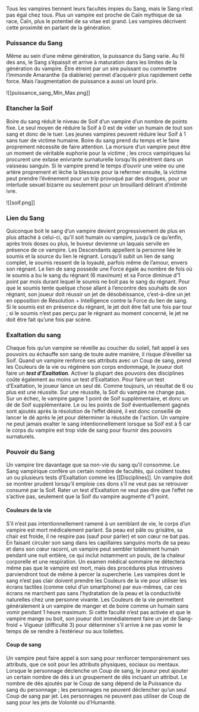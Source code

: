 Tous les vampires tiennent leurs facultés impies du Sang, mais le Sang n’est pas égal chez tous. Plus un vampire est proche de Caïn mythique de sa race, Caïn, plus le potentiel de sa vitae est grand. Les vampires décrivent cette proximité en parlant de la génération.

### Puissance du Sang

Même au sein d’une même génération, la puissance du Sang varie. Au
fil des ans, le Sang s’épaissit et arrive à maturation dans les limites de la génération du vampire. Être étreint par un sire puissant ou commettre l’immonde Amaranthe (la diablerie) permet d’acquérir plus rapidement cette force. Mais l’augmentation de puissance a aussi un lourd prix.

![[puissance_sang_Min_Max.png]]

### Etancher la Soif

Boire du sang réduit le niveau de Soif d’un vampire d’un nombre de points fixe. Le seul moyen de réduire la Soif à 0 est de vider un humain de tout son sang et donc de le tuer. Les jeunes vampires peuvent réduire leur Soif à 1 sans tuer de victime humaine.
Boire du sang prend du temps et le faire proprement nécessite de faire attention. La morsure d’un vampire peut être un moment de véritable euphorie pour la victime ; les crocs vampiriques lui procurent une extase enivrante surnaturelle lorsqu’ils pénètrent dans un vaisseau sanguin. Si le vampire prend le temps d’ouvrir une veine ou une artère proprement et lèche la blessure pour la refermer ensuite, la victime peut prendre l’événement pour un trip provoqué par des drogues, pour un interlude sexuel bizarre ou seulement pour un brouillard délirant d’intimité ivre.

![[soif.png]]

### Lien du Sang

Quiconque boit le sang d’un vampire devient progressivement de plus en plus attaché à celui-ci, qu'il soit humain ou vampire, jusqu’à ce qu’enfin, après trois doses ou plus, le buveur devienne un laquais servile en présence de ce vampire. Les Descendants appellent la personne liée le soumis et la source du lien le régnant. Lorsqu’il subit un lien de sang complet, le soumis ressent de la loyauté, parfois même de l’amour, envers son régnant.
Le lien de sang possède une Force égale au nombre de fois où le soumis a bu le sang du régnant (6 maximum) et sa Force diminue d’1 point par mois durant lequel le soumis ne boit pas le sang du régnant. Pour que le soumis tente quelque chose allant à l’encontre des souhaits de son régnant, son joueur doit réussir un jet de désobéissance, c’est-à-dire un jet en opposition de Résolution + Intelligence contre la Force du lien de sang. Si le soumis est en présence du régnant, le jet doit être fait une fois par tour ; si le soumis n’est pas perçu par le régnant au moment concerné, le jet ne doit être fait qu’une fois par scène.

### Exaltation du sang

Chaque fois qu’un vampire se réveille au coucher du soleil, fait appel à ses pouvoirs ou échauffe son sang de toute autre manière, il risque d’éveiller sa Soif. Quand un vampire renforce ses attributs avec un Coup de sang, prend les Couleurs de la vie ou régénère son corps endommagé, le joueur doit faire un ***test d’Exaltation***. Activer la plupart des pouvoirs des disciplines coûte également au moins un test d’Exaltation.
Pour faire un test d’Exaltation, le joueur lance un seul dé. Comme toujours, un résultat de 6 ou plus est une réussite. Sur une réussite, la Soif du vampire ne change pas. Sur un échec, le vampire gagne 1 point de Soif supplémentaire, et donc un dé de Soif supplémentaire.
Le ou les points de Soif éventuellement gagnés sont ajoutés après la résolution de l’effet désiré, il est donc conseillé de lancer le dé après le jet pour déterminer la réussite de l'action.
Un vampire ne peut jamais exalter le sang intentionnellement lorsque sa Soif est à 5 car le corps du vampire est trop vide de sang pour fournir des pouvoirs surnaturels.


### Pouvoir du Sang

Un vampire tire davantage que sa non-vie du sang qu’il consomme. Le
Sang vampirique confère un certain nombre de facultés, qui coûtent toutes un ou plusieurs tests d’Exaltation comme les [[Disciplines]]. Un vampire doit se montrer prudent lorsqu’il emploie ces dons s’il ne veut pas se retrouver consumé par la Soif. Rater un test
d’Exaltation ne veut pas dire que l’effet ne s’active pas, seulement que la Soif du vampire augmente d’1 point.

#### Couleurs de la vie

S’il n’est pas intentionnellement ramené à un semblant de vie, le corps d’un vampire est mort médicalement parlant. Sa peau est pâle ou grisâtre, sa chair est froide, il ne respire pas (sauf pour parler) et son cœur ne bat pas. En faisant circuler son sang dans les capillaires sanguins morts de sa peau et dans son cœur racorni, un vampire peut sembler totalement humain pendant une nuit entière, ce qui inclut notamment un pouls, de la chaleur corporelle et une respiration. Un examen médical sommaire ne détectera même pas que le vampire est mort, mais des procédures plus intrusives parviendront tout de même à percer la supercherie.
Les vampires dont le sang n’est pas clair doivent prendre les Couleurs de la vie pour utiliser les écrans tactiles (comme celui d’un smartphone) par eux-mêmes, car ces écrans ne marchent pas sans l’hydratation de la peau et la conductivité naturelles chez une personne vivante. Les Couleurs de la vie permettent généralement à un vampire de manger et de boire comme un humain sans vomir pendant 1 heure maximum. Si cette faculté n’est pas activée et que le vampire mange ou boit, son joueur doit immédiatement faire un jet de Sang-froid + Vigueur (difficulté 3) pour déterminer s’il arrive à ne pas vomir le temps de se rendre à l’extérieur ou aux toilettes.

#### Coup de sang

Un vampire peut faire appel à son sang pour renforcer temporairement ses attributs, que ce soit pour les attributs physiques, sociaux ou mentaux. Lorsque le personnage déclenche un Coup de sang, le joueur peut ajouter un certain nombre de dés à un groupement de dés incluant un attribut. Le nombre de dés ajoutés par le Coup de sang dépend de la Puissance du sang du personnage ; les personnages ne peuvent déclencher qu’un seul Coup de sang par jet.
Les personnages ne peuvent pas utiliser de Coup de sang pour les jets de Volonté ou d’Humanité.